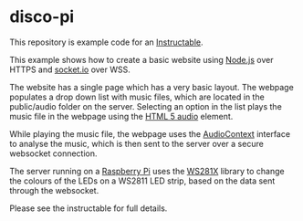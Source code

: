 # disco-pi
This repository is example code for an [Instructable](https://www.instructables.com).

This example shows how to create a basic website using [Node.js](https://nodejs.org) over HTTPS and [socket.io](https://socket.io/) over WSS.

The website has a single page which has a very basic layout. The webpage populates a drop down list with music files, which are located in the public/audio folder on the server. Selecting an option in the list plays the music file in the webpage using the [HTML 5 audio](https://www.w3schools.com/html/html5_audio.asp) element.

While playing the music file, the webpage uses the [AudioContext](https://developer.mozilla.org/en-US/docs/Web/API/AudioContext) interface to analyse the music, which is then sent to the server over a secure websocket connection.

The server running on a [Raspberry Pi](https://www.raspberrypi.org) uses the [WS281X](https://github.com/jgarff/rpi_ws281x) library to change the colours of the LEDs on a WS2811 LED strip, based on the data sent through the websocket.

Please see the instructable for full details.

